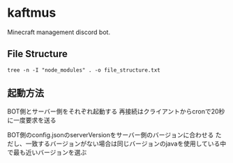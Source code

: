# kaftmus

Minecraft management discord bot.

## File Structure

```
tree -n -I "node_modules" . -o file_structure.txt
```

## 起動方法

BOT側とサーバー側をそれぞれ起動する
再接続はクライアントからcronで20秒に一度要求を送る

BOT側のconfig.jsonのserverVersionをサーバー側のバージョンに合わせる
ただし、一致するバージョンがない場合は同じバージョンのjavaを使用している中で最も近いバージョンを選ぶ
